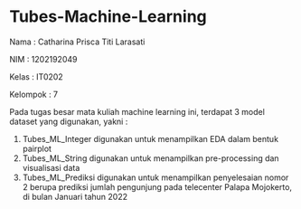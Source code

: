 # Tubes-Machine-Learning

Nama      : Catharina Prisca Titi Larasati 

NIM       : 1202192049

Kelas     : IT0202

Kelompok  : 7



Pada tugas besar mata kuliah machine learning ini, terdapat 3 model dataset yang digunakan, yakni :
1. Tubes_ML_Integer digunakan untuk menampilkan EDA dalam bentuk pairplot
2. Tubes_ML_String digunakan untuk menampilkan pre-processing dan visualisasi data
3. Tubes_ML_Prediksi digunakan untuk menampilkan penyelesaian nomor 2 berupa prediksi jumlah pengunjung pada telecenter Palapa Mojokerto, di bulan Januari tahun 2022
